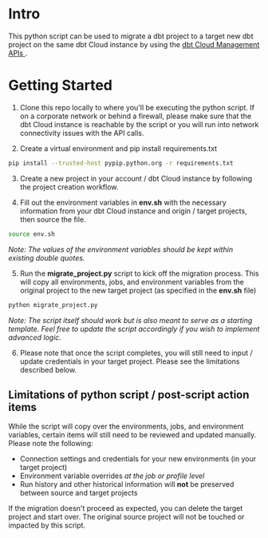 # Intro

This python script can be used to migrate a dbt project to a target new dbt project on the same dbt Cloud instance by using the [dbt Cloud Management APIs ](https://documenter.getpostman.com/view/14183654/UyxohieD#intro). 

# Getting Started

1. Clone this repo locally to where you'll be executing the python script. If on a corporate network or behind a firewall, please make sure that the dbt Cloud instance is reachable by the script or you will run into network connectivity issues with the API calls.

2. Create a virtual environment and pip install requirements.txt

```sh
pip install --trusted-host pypip.python.org -r requirements.txt
```

3. Create a new project in your account / dbt Cloud instance by following the project creation workflow.

4. Fill out the environment variables in **env.sh** with the necessary information from your dbt Cloud instance and origin / target projects, then source the file. 

```sh
source env.sh
```

*Note: The values of the environment variables should be kept within existing double quotes.* 

5. Run the **migrate_project.py** script to kick off the migration process. This will copy all environments, jobs, and environment variables from the original project to the new target project (as specified in the **env.sh** file)

```sh
python migrate_project.py
```

*Note: The script itself should work but is also meant to serve as a starting template. Feel free to update the script accordingly if you wish to implement advanced logic.*

6. Please note that once the script completes, you will still need to input / update credentials in your target project. Please see the limitations described below. 

## Limitations of python script / post-script action items

While the script will copy over the environments, jobs, and environment variables, certain items will still need to be reviewed and updated manually. Please note the following:
- Connection settings and credentials for your new environments (in your target project)
- Environment variable overrides *at the job or profile level*
- Run history and other historical information will **not** be preserved between source and target projects

If the migration doesn't proceed as expected, you can delete the target project and start over. The original source project will not be touched or impacted by this script.

